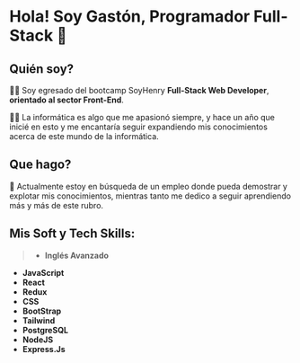 # Hola! Soy Gastón, Programador Full-Stack 👋

## Quién soy?

👨‍🎓 Soy egresado del bootcamp SoyHenry **Full-Stack Web Developer**, **orientado al sector Front-End**.

👨‍💻 La informática es algo que me apasionó siempre, y hace un año que inicié en esto y me encantaría seguir expandiendo mis conocimientos acerca de este mundo de la informática.

## Que hago?

🔎 Actualmente estoy en búsqueda de un empleo donde pueda demostrar y explotar mis conocimientos, mientras tanto me dedico a seguir aprendiendo más y más de este rubro.

## Mis Soft y Tech Skills:

>- **Inglés Avanzado**
- **JavaScript**
- **React**
- **Redux**
- **CSS**
- **BootStrap**
- **Tailwind**
- **PostgreSQL**
- **NodeJS**
- **Express.Js**
